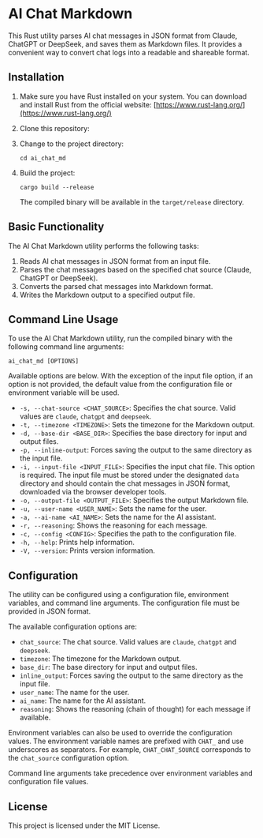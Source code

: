 # AI Chat Markdown

This Rust utility parses AI chat messages in JSON format from Claude, ChatGPT or DeepSeek, and saves them as Markdown files. It provides a convenient way to convert chat logs into a readable and shareable format.

## Installation

1. Make sure you have Rust installed on your system. You can download and install Rust from the official website: [https://www.rust-lang.org/](https://www.rust-lang.org/)

2. Clone this repository:

3. Change to the project directory:

   ```
   cd ai_chat_md
   ```

4. Build the project:

   ```
   cargo build --release
   ```

   The compiled binary will be available in the `target/release` directory.

## Basic Functionality

The AI Chat Markdown utility performs the following tasks:

1. Reads AI chat messages in JSON format from an input file.
2. Parses the chat messages based on the specified chat source (Claude, ChatGPT or DeepSeek).
3. Converts the parsed chat messages into Markdown format.
4. Writes the Markdown output to a specified output file.

## Command Line Usage

To use the AI Chat Markdown utility, run the compiled binary with the following command line arguments:

```
ai_chat_md [OPTIONS]
```

Available options are below. With the exception of the input file option, if an option is not provided, the default value from the configuration file or environment variable will be used.

- `-s, --chat-source <CHAT_SOURCE>`: Specifies the chat source. Valid values are `claude`, `chatgpt` and `deepseek`.
- `-t, --timezone <TIMEZONE>`: Sets the timezone for the Markdown output.
- `-d, --base-dir <BASE_DIR>`: Specifies the base directory for input and output files.
- `-p, --inline-output`: Forces saving the output to the same directory as the input file.
- `-i, --input-file <INPUT_FILE>`: Specifies the input chat file. This option is required. The input file must be stored under the designated `data` directory and should contain the chat messages in JSON format, downloaded via the browser developer tools.
- `-o, --output-file <OUTPUT_FILE>`: Specifies the output Markdown file.
- `-u, --user-name <USER_NAME>`: Sets the name for the user.
- `-a, --ai-name <AI_NAME>`: Sets the name for the AI assistant.
- `-r, --reasoning`: Shows the reasoning for each message.
- `-c, --config <CONFIG>`: Specifies the path to the configuration file.
- `-h, --help`: Prints help information.
- `-V, --version`: Prints version information.

## Configuration

The utility can be configured using a configuration file, environment variables, and command line arguments. The configuration file must be provided in JSON format.

The available configuration options are:

- `chat_source`: The chat source. Valid values are `claude`, `chatgpt` and `deepseek`.
- `timezone`: The timezone for the Markdown output.
- `base_dir`: The base directory for input and output files.
- `inline_output`: Forces saving the output to the same directory as the input file.
- `user_name`: The name for the user.
- `ai_name`: The name for the AI assistant.
- `reasoning`: Shows the reasoning (chain of thought) for each message if available.

Environment variables can also be used to override the configuration values. The environment variable names are prefixed with `CHAT_` and use underscores as separators. For example, `CHAT_CHAT_SOURCE` corresponds to the `chat_source` configuration option.

Command line arguments take precedence over environment variables and configuration file values.

## License

This project is licensed under the MIT License.
